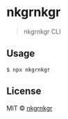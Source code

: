 # nkgrnkgr

> nkgrnkgr CLI

## Usage

```
$ npx nkgrnkgr
```

## License

MIT © [nkgrnkgr](http://nkgrnkgr.github.io)
